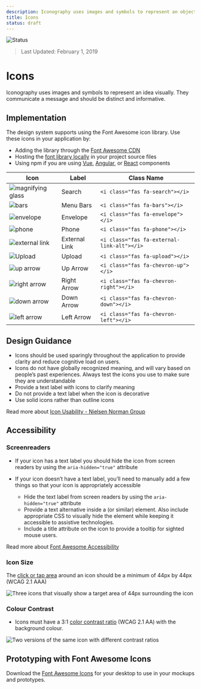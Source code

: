 ```yaml
---
description: Iconography uses images and symbols to represent an object visually. They communicate a message and should be distinct and informative.
title: Icons
status: draft
---
```


![Status](https://img.shields.io/badge/Recommended-Draft-orange.svg)
> Last Updated: February 1, 2019

# Icons
Iconography uses images and symbols to represent an idea visually. They communicate a message and should be distinct and informative.

## Implementation
The design system supports using the Font Awesome icon library. Use these icons in your application by:
*	Adding the library through the [Font Awesome CDN](https://fontawesome.com/start)
*	Hosting the [font library locally](https://fontawesome.com/how-to-use/on-the-web/setup/hosting-font-awesome-yourself) in your project source files
*	Using npm if you are using [Vue](https://fontawesome.com/how-to-use/on-the-web/using-with/vuejs), [Angular](https://fontawesome.com/how-to-use/on-the-web/using-with/angular), or [React](https://fontawesome.com/how-to-use/on-the-web/using-with/angular) components

| Icon      | Label | Class Name |
| ----------- | ----------- | ----------- |
| ![magnifying glass](./icon-png/search.png) | Search      | `<i class="fas fa-search"></i>`|
| ![bars](./icon-pngs/bars-solid.png) | Menu Bars      | `<i class="fas fa-bars"></i>`|
| ![envelope](./icon-pngs/envelope-solid.png) | Envelope      | `<i class="fas fa-envelope"></i>`|
| ![phone](./icon-pngs/phone-solid.png) | Phone      | `<i class="fas fa-phone"></i>`|
| ![external link](./icon-pngs/external-link-alt-solid.png) | External Link      | `<i class="fas fa-external-link-alt"></i>`|
| ![Upload](./icon-pngs/upload-solid.png) | Upload      | `<i class="fas fa-upload"></i>`|
| ![up arrow](./icon-pngs/chevron-up-solid.png) | Up Arrow      | `<i class="fas fa-chevron-up"></i>`|
| ![right arrow](./icon-pngs/chevron-right-solid.png) | Right Arrow      | `<i class="fas fa-chevron-right"></i>`|
| ![down arrow](./icon-pngs/chevron-down-solid.png) | Down Arrow      | `<i class="fas fa-chevron-down"></i>`|
| ![left arrow](./icon-pngs/chevron-left-solid.png) | Left Arrow      | `<i class="fas fa-chevron-left"></i>`|

## Design Guidance
*	Icons should be used sparingly throughout the application to provide clarity and reduce cognitive load on users.
*	Icons do not have globally recognized meaning, and will vary based on people’s past experiences. Always test the icons you use to make sure they are understandable
*	Provide a text label with icons to clarify meaning
*	Do not provide a text label when the icon is decorative
*	Use solid icons rather than outline icons

Read more about [Icon Usability - Nielsen Norman Group](https://www.nngroup.com/articles/icon-usability/)

## Accessibility

### Screenreaders
* If your icon has a text label you should hide the icon from screen readers by using the `aria-hidden="true"` attribute

* If your icon doesn’t have a text label, you’ll need to manually add a few things so that your icon is appropriately accessible
  * Hide the text label from screen readers by using the `aria-hidden="true"` attribute
  *	Provide a text alternative inside a <span> (or similar) element. Also include appropriate CSS to visually hide the element while keeping it accessible to assistive technologies.
  *	Include a title attribute on the icon to provide a tooltip for sighted mouse users.

Read more about [Font Awesome Accessibility](https://fontawesome.com/how-to-use/on-the-web/other-topics/accessibility)

### Icon Size
The [click or tap area](https://www.w3.org/WAI/WCAG21/quickref/#target-size) around an icon should be a minimum of 44px by 44px (WCAG 2.1 AAA)

![Three icons that visually show a target area of 44px surrounding the icon](target-area.png)

### Colour Contrast
* Icons must have a 3:1 [color contrast ratio](https://www.w3.org/WAI/WCAG21/quickref/#non-text-contrast) (WCAG 2.1 AA) with the background colour.

![Two versions of the same icon with different contrast ratios](icon-contrast.png)

## Prototyping with Font Awesome Icons
Download the [Font Awesome Icons](https://fontawesome.com/how-to-use/on-the-desktop/setup/getting-started) for your desktop to use in your mockups and prototypes.
